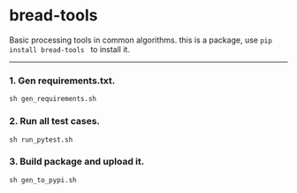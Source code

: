 # bread-tools
Basic processing tools in common algorithms.
this is a package, use  ```pip install bread-tools ``` to install it.

---
### 1. Gen requirements.txt.
 ``` sh gen_requirements.sh ```

### 2. Run all test cases.
 ``` sh run_pytest.sh ```

### 3. Build package and upload it.
 ``` sh gen_to_pypi.sh ```

